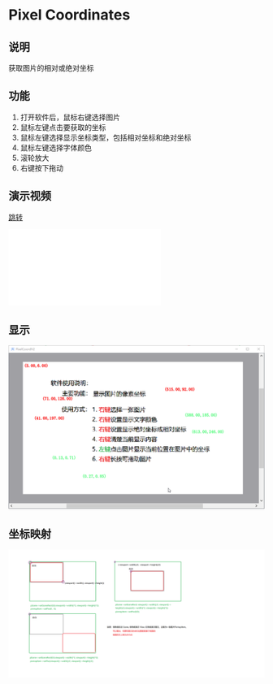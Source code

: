 # Pixel Coordinates

## 说明

获取图片的相对或绝对坐标

## 功能

1. 打开软件后，鼠标右键选择图片
2. 鼠标左键点击要获取的坐标
3. 鼠标左键选择显示坐标类型，包括相对坐标和绝对坐标
4. 鼠标左键选择字体颜色
5. 滚轮放大
6. 右键按下拖动

## 演示视频

[跳转](https://www.bilibili.com/video/BV18a411Z7zN/?share_source=copy_web&vd_source=f06a9df5c06f51cc84a1106139be7062)

<iframe src="//player.bilibili.com/player.html?aid=258998462&bvid=BV18a411Z7zN&cid=787503785&p=1" scrolling="no" border="0" frameborder="no" framespacing="0" allowfullscreen="true"> </iframe>

## 显示

![1659069507096](figures/1659069507096.png)

## 坐标映射

![1659069566006](figures/1659069566006.png)